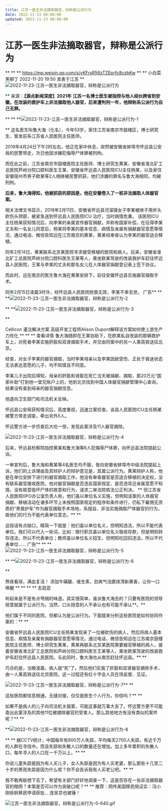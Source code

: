 ```yaml
---
title: 江苏一医生非法摘取器官，辩称是公派行为
date: 2022-11-23 00:00:00
updated: 2022-11-23 00:00:00
---
```



# 江苏一医生非法摘取器官，辩称是公派行为
**
**
**
https://mp.weixin.qq.com/s/vKFrsR56zTZEprfc8vzbKw
**
**
小白菜 黑柳丁 2022-11-20 19:50 发表于江苏
**![2022-11-23-江苏一医生非法摘取器官，辩称是公派行为](assets/2022-11-23-江苏一医生非法摘取器官，辩称是公派行为.gif)

**
来源：**【源点新闻深度】2021年**
**江苏一名博士医生被指控与他人结伙跨省到安徽，在改装的救护车上非法摘取他人器官，后来遭判刑一年，他辩称系公派行为自己无罪。**

**
**
**![2022-11-23-江苏一医生非法摘取器官，辩称是公派行为-1](assets/2022-11-23-江苏一医生非法摘取器官，辩称是公派行为-1.png)

**
这名医生叫鲁大海（化名），今年53岁，家住江苏省南京市鼓楼区，博士研究生，案发前系江苏省人民医院主任医师。

2019年4月24日下午2时左右，他正在家中休息，突然被安徽省蚌埠市怀远县公安局的民警带走，次日他因涉嫌犯侮辱尸体罪被刑拘。

而在此之前，江苏省南京市鼓楼医院主任医师、博士研究生黄某、安徽省淮北矿工总医院芦岭分院口腔科医生王某、安徽省怀远县人民医院ICU主任杨某，以及家住安徽宿州市男子欧某等2人相继被民警抓获，他们涉嫌的罪名与鲁大海相同，均被刑拘。

**后来，鲁大海得知，他被抓获的原因是，他在安徽卷入了一桩非法摘取人体器官案。**

相关法律文书显示，2018年2月11日，安徽省怀远县河溜镇女子李某被继子用斧头砍伤头颈部，被紧急送到怀远县人民医院ICU 治疗，当时病情危重。
该医院ICU主任杨某获知情况后，向李某的亲属宣传器官捐献，并称有国家补偿，在征得李某丈夫和一名女儿同意后，杨某将李某的基本信息、病情及亲属有捐献器官意愿等情况，通过电话、微信告知远在江苏南京的黄某，黄某经审查认为李某的器官适合移植。

同年2月14日，黄某联系北京某医院寻求接受移植的医院和病人。后来，安徽省淮北矿工总医院芦岭分院口腔科医生王某等人，乘坐欧某驾驶的改装救护车赶往怀远县人民医院，王某与李某的丈夫和那名女儿在人体器官捐献登记表上签下协议。

而此时，远在南京的医生鲁大海在黄某安排下，前往安徽怀远县实施器官摘取手术。

同年2月15日凌晨3时许，经怀远县人民医院抢救无效，李某不幸去世。
广告**
**
**![2022-11-23-江苏一医生非法摘取器官，辩称是公派行为-2](assets/2022-11-23-江苏一医生非法摘取器官，辩称是公派行为-2.png)

**
**![2022-11-23-江苏一医生非法摘取器官，辩称是公派行为-3](assets/2022-11-23-江苏一医生非法摘取器官，辩称是公派行为-3.png)

**

Cellicon 灌注解决方案
高级开发工程师Alison Dupont解释该方案如何使上游生产力优化
**
**
**
查看详情
鲁大海随即在王某协助下，在欧某私自改装的那辆救护车上，对死者李某实施肝脏和双肾摘取手术，并交由同案中的另一人乘高铁送往北京。

经查，对女子李某的器官摘取，当时李某母亲以及李某因故受伤、正处于昏迷状态无法表达意愿的儿子，均不知情且不同意。

李某儿子出院后得知，母亲的肝脏和肾脏在死亡当天被捐献、摘取，那20万元“国家补助”打到他一堂兄账户上的，他到北京找到中国人体器官捐献管理中心查询，结果没有查到母亲的器官捐献信息。

他遂向卫生部门和司法机关反映。

怀远县公安局获知情况后，高度重视，迅速立案侦查。该县人民医院ICU主任杨某被警方带走调查，牵出另外5人。

怀远警方进一步侦查后大吃一惊，发现此案涉及11人器官摘除。

![2022-11-23-江苏一医生非法摘取器官，辩称是公派行为-4](assets/2022-11-23-江苏一医生非法摘取器官，辩称是公派行为-4.jpeg)

后来，怀远县检察院指控黄某和鲁大海等6人犯侮辱尸体罪，向怀远县法院提起公诉。

一审宣判后，鲁大海和黄某等4名医生均不服，皆向安徽省蚌埠市中级法院提起上诉。他们的上诉理由及其辩护人的辩护意见是，其属公派行为。黄某辩护人称，他是在单位安排下进行的器官摘取工作，他没有审查器官是否适合移植的决定权，没有联系器官接收医院，他对器官捐献是否违反国家规定、是否违背近亲属意愿不知情，没有故意毁坏尸体的故意和行为，请求二审法院依法公正判决。
**
但江苏省人民医院0PO办公室负责人称，他们虽以单位名义实施，但明知该案的人体器官捐献、移植活动在诸多环节上未按照国家规定的程序和条件进行，仍私下雇佣无资质的“黑救护车”作为器官摘取手术场地，系擅自、非法实施摘取尸体器官的行为，故他们的行为不能代表单位意志。**
**

这段话有点拗口，精简一下就是：他们虽以单位名义，但明知违法，所以不能代表单位。我们可以代入一些词，比如：银行职员虽以单位名义吸收存款，但是明知转存违法，所以不代表单位；教师虽以单位名义招生，但明知吃回扣违法，所以不代表单位……
广告**
**
**![2022-11-23-江苏一医生非法摘取器官，辩称是公派行为-5](assets/2022-11-23-江苏一医生非法摘取器官，辩称是公派行为-5.png)

**
**![2022-11-23-江苏一医生非法摘取器官，辩称是公派行为-6](assets/2022-11-23-江苏一医生非法摘取器官，辩称是公派行为-6.jpeg)

**

熬夜看球，满血复活！
添加牛磺酸、维生素，劲爽气泡裹挟清新果香，让你一口唤醒
**
**
**
**
去逛逛

听起来是不是有点甩锅的味道。其实很简单，谁派鲁大海去的？只要有医院的领导授意就属于公派行为。当然，口头授意的人不承认也有可能不承认**。**

他们属于不同的医院，但都认为是公派行为。下面就来分析这些医院是如何协同作案的：**
**

安徽省怀远县人民医院ICU主任杨某发现来了一位被砍伤的病人，然后将病人基本信息、病情及亲属有捐献器官意愿等情况，通过电话、微信告知远在江苏南京鼓楼医院主任医师、博士研究生黄某，黄某再联系北京某医院需要器官移植的病人，接着安徽省淮北矿工总医院和芦岭分院口腔科医生王某等人，乘坐欧某驾驶的改装救护车赶往怀远县人民医院。与此同时，鲁大海也从南京赶往怀远县。**
**

巧合的是，当晚凌晨，病人就“死”了。然后他们实施了肝脏和双肾器官摘除手术，由一人乘高铁送往北京医院。这一过程还有红十字会人员在场监督、见证。

![2022-11-23-江苏一医生非法摘取器官，辩称是公派行为-7](assets/2022-11-23-江苏一医生非法摘取器官，辩称是公派行为-7.jpeg)**
**

这些医院都信息相通，无缝对接，仅仅是医生个人行为，你信吗？**
**

如果不是病人的儿子向司法机关报案，可能这事就万事大吉了。怀远警方更不可能查出此案涉及的其他11位被摘除器官的受害人。那么其他地方有没有类似的案件呢？**
**

**![2022-11-23-江苏一医生非法摘取器官，辩称是公派行为-8](assets/2022-11-23-江苏一医生非法摘取器官，辩称是公派行为-8.png)

**
**
据CCTV统计，中国每年有800万人失踪，平均每天2700人失踪，有近千万的人群在寻找中。而且失踪和失散人口的数量还在增加。加上多年累积的失散人口，每年寻人的人口在一千万以上。**
**

你说儿童失踪是因为有人买儿子，女人失踪是因为有人买老婆，那么那些十几至二十岁的男孩失踪是因为什么呢？你不会告诉我有人买老公吧。**
**

我不敢再联想下去了，希望有关部门好好地调查一下，这是否存在一张非法摘取器官的暗网？本案是否可以作为突破口呢？**
**
推荐：网传美国移民局证实：冯小刚徐帆移民申请获批... 连吴京也被锤！


![江苏一医生非法摘取器官，辩称是公派行为-0-640.gif](assets/江苏一医生非法摘取器官，辩称是公派行为-0-640.gif)
